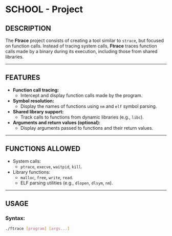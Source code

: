# SCHOOL - Project

## DESCRIPTION  
The **Ftrace** project consists of creating a tool similar to `strace`, but focused on function calls. Instead of tracing system calls, **Ftrace** traces function calls made by a binary during its execution, including those from shared libraries.

---

## FEATURES  
- **Function call tracing:**  
  - Intercept and display function calls made by the program.  
- **Symbol resolution:**  
  - Display the names of functions using `nm` and `elf` symbol parsing.  
- **Shared library support:**  
  - Track calls to functions from dynamic libraries (e.g., `libc`).  
- **Arguments and return values (optional):**  
  - Display arguments passed to functions and their return values.  

---

## FUNCTIONS ALLOWED  
- System calls:  
  - `ptrace`, `execve`, `waitpid`, `kill`.  
- Library functions:  
  - `malloc`, `free`, `write`, `read`.  
  - ELF parsing utilities (e.g., `dlopen`, `dlsym`, `nm`).

---

## USAGE  
### Syntax:  
```bash
./ftrace [program] [args...]
